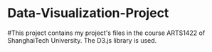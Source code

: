 # Data-Visualization-Project
#This project contains my project's files in the course ARTS1422 of ShanghaiTech University. The D3.js library is used.
